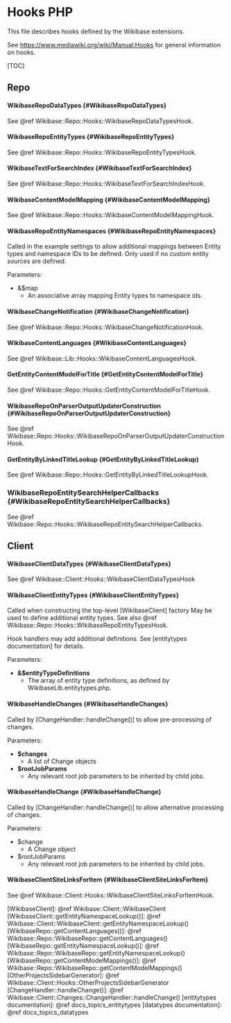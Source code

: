# Hooks PHP

This file describes hooks defined by the Wikibase extensions.

See https://www.mediawiki.org/wiki/Manual:Hooks for general information on hooks.

[TOC]

Repo
------------------------------------------------------------

#### WikibaseRepoDataTypes {#WikibaseRepoDataTypes}
See @ref Wikibase::Repo::Hooks::WikibaseRepoDataTypesHook.

#### WikibaseRepoEntityTypes {#WikibaseRepoEntityTypes}
See @ref Wikibase::Repo::Hooks::WikibaseRepoEntityTypesHook.

#### WikibaseTextForSearchIndex {#WikibaseTextForSearchIndex}
See @ref Wikibase::Repo::Hooks::WikibaseTextForSearchIndexHook.

#### WikibaseContentModelMapping {#WikibaseContentModelMapping}
See @ref Wikibase::Repo::Hooks::WikibaseContentModelMappingHook.

#### WikibaseRepoEntityNamespaces {#WikibaseRepoEntityNamespaces}
Called in the example settings to allow additional mappings between Entity types and namespace IDs to be defined.
Only used if no custom entity sources are defined.

Parameters:
* &$map
  * An associative array mapping Entity types to namespace ids.

#### WikibaseChangeNotification {#WikibaseChangeNotification}
See @ref Wikibase::Repo::Hooks::WikibaseChangeNotificationHook.

#### WikibaseContentLanguages {#WikibaseContentLanguages}
See @ref Wikibase::Lib::Hooks::WikibaseContentLanguagesHook.

#### GetEntityContentModelForTitle {#GetEntityContentModelForTitle}
See @ref Wikibase::Repo::Hooks::GetEntityContentModelForTitleHook.

#### WikibaseRepoOnParserOutputUpdaterConstruction {#WikibaseRepoOnParserOutputUpdaterConstruction}
See @ref Wikibase::Repo::Hooks::WikibaseRepoOnParserOutputUpdaterConstructionHook.

#### GetEntityByLinkedTitleLookup {#GetEntityByLinkedTitleLookup}
See @ref Wikibase::Repo::Hooks::GetEntityByLinkedTitleLookupHook.

### WikibaseRepoEntitySearchHelperCallbacks {#WikibaseRepoEntitySearchHelperCallbacks}
See @ref Wikibase::Repo::Hooks::WikibaseRepoEntitySearchHelperCallbacks.

Client
------------------------------------------------------------

#### WikibaseClientDataTypes {#WikibaseClientDataTypes}
See @ref Wikibase::Client::Hooks::WikibaseClientDataTypesHook

#### WikibaseClientEntityTypes {#WikibaseClientEntityTypes}
Called when constructing the top-level [WikibaseClient] factory
May be used to define additional entity types.
See also @ref Wikibase::Repo::Hooks::WikibaseRepoEntityTypesHook.

Hook handlers may add additional definitions.
See [entitytypes documentation] for details.

Parameters:
* **&$entityTypeDefinitions**
  * The array of entity type definitions, as defined by WikibaseLib.entitytypes.php.

#### WikibaseHandleChanges {#WikibaseHandleChanges}
Called by [ChangeHandler::handleChange()] to allow pre-processing of changes.

Parameters:
* **$changes**
  * A list of Change objects
* **$rootJobParams**
  * Any relevant root job parameters to be inherited by child jobs.

#### WikibaseHandleChange {#WikibaseHandleChange}
Called by [ChangeHandler::handleChange()] to allow alternative processing of changes.

Parameters:
* $change
  * A Change object
* $rootJobParams
  * Any relevant root job parameters to be inherited by child jobs.

#### WikibaseClientSiteLinksForItem {#WikibaseClientSiteLinksForItem}
See @ref Wikibase::Client::Hooks::WikibaseClientSiteLinksForItemHook.

[WikibaseClient]: @ref Wikibase::Client::WikibaseClient
[WikibaseClient::getEntityNamespaceLookup()]: @ref Wikibase::Client::WikibaseClient::getEntityNamespaceLookup()
[WikibaseRepo::getContentLanguages()]: @ref Wikibase::Repo::WikibaseRepo::getContentLanguages()
[WikibaseRepo::getEntityNamespaceLookup()]: @ref Wikibase::Repo::WikibaseRepo::getEntityNamespaceLookup()
[WikibaseRepo::getContentModelMappings()]: @ref Wikibase::Repo::WikibaseRepo::getContentModelMappings()
[OtherProjectsSidebarGenerator]: @ref Wikibase::Client::Hooks::OtherProjectsSidebarGenerator
[ChangeHandler::handleChange()]: @ref Wikibase::Client::Changes::ChangeHandler::handleChange()
[entitytypes documentation]: @ref docs_topics_entitytypes
[datatypes documentation]: @ref docs_topics_datatypes
